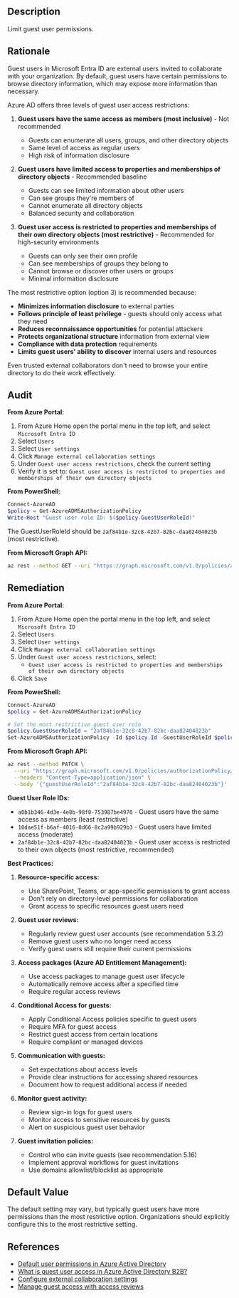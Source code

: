 ## Description

Limit guest user permissions.

## Rationale

Guest users in Microsoft Entra ID are external users invited to collaborate with your organization. By default, guest users have certain permissions to browse directory information, which may expose more information than necessary.

Azure AD offers three levels of guest user access restrictions:

1. **Guest users have the same access as members (most inclusive)** - Not recommended
   - Guests can enumerate all users, groups, and other directory objects
   - Same level of access as regular users
   - High risk of information disclosure

2. **Guest users have limited access to properties and memberships of directory objects** - Recommended baseline
   - Guests can see limited information about other users
   - Can see groups they're members of
   - Cannot enumerate all directory objects
   - Balanced security and collaboration

3. **Guest user access is restricted to properties and memberships of their own directory objects (most restrictive)** - Recommended for high-security environments
   - Guests can only see their own profile
   - Can see memberships of groups they belong to
   - Cannot browse or discover other users or groups
   - Minimal information disclosure

The most restrictive option (option 3) is recommended because:
- **Minimizes information disclosure** to external parties
- **Follows principle of least privilege** - guests should only access what they need
- **Reduces reconnaissance opportunities** for potential attackers
- **Protects organizational structure** information from external view
- **Compliance with data protection** requirements
- **Limits guest users' ability to discover** internal users and resources

Even trusted external collaborators don't need to browse your entire directory to do their work effectively.

## Audit

**From Azure Portal:**

1. From Azure Home open the portal menu in the top left, and select `Microsoft Entra ID`
2. Select `Users`
3. Select `User settings`
4. Click `Manage external collaboration settings`
5. Under `Guest user access restrictions`, check the current setting
6. Verify it is set to: `Guest user access is restricted to properties and memberships of their own directory objects`

**From PowerShell:**

```powershell
Connect-AzureAD
$policy = Get-AzureADMSAuthorizationPolicy
Write-Host "Guest user role ID: $($policy.GuestUserRoleId)"
```

The GuestUserRoleId should be `2af84b1e-32c8-42b7-82bc-daa82404023b` (most restrictive).

**From Microsoft Graph API:**

```bash
az rest --method GET --uri "https://graph.microsoft.com/v1.0/policies/authorizationPolicy" --query "guestUserRoleId"
```

## Remediation

**From Azure Portal:**

1. From Azure Home open the portal menu in the top left, and select `Microsoft Entra ID`
2. Select `Users`
3. Select `User settings`
4. Click `Manage external collaboration settings`
5. Under `Guest user access restrictions`, select:
   - `Guest user access is restricted to properties and memberships of their own directory objects`
6. Click `Save`

**From PowerShell:**

```powershell
Connect-AzureAD
$policy = Get-AzureADMSAuthorizationPolicy

# Set the most restrictive guest user role
$policy.GuestUserRoleId = "2af84b1e-32c8-42b7-82bc-daa82404023b"
Set-AzureADMSAuthorizationPolicy -Id $policy.Id -GuestUserRoleId $policy.GuestUserRoleId
```

**From Microsoft Graph API:**

```bash
az rest --method PATCH \
  --uri "https://graph.microsoft.com/v1.0/policies/authorizationPolicy/authorizationPolicy" \
  --headers "Content-Type=application/json" \
  --body '{"guestUserRoleId":"2af84b1e-32c8-42b7-82bc-daa82404023b"}'
```

**Guest User Role IDs:**

- `a0b1b346-4d3e-4e8b-98f8-753987be4970` - Guest users have the same access as members (least restrictive)
- `10dae51f-b6af-4016-8d66-8c2a99b929b3` - Guest users have limited access (moderate)
- `2af84b1e-32c8-42b7-82bc-daa82404023b` - Guest user access is restricted to their own objects (most restrictive, recommended)

**Best Practices:**

1. **Resource-specific access:**
   - Use SharePoint, Teams, or app-specific permissions to grant access
   - Don't rely on directory-level permissions for collaboration
   - Grant access to specific resources guest users need

2. **Guest user reviews:**
   - Regularly review guest user accounts (see recommendation 5.3.2)
   - Remove guest users who no longer need access
   - Verify guest users still require their current permissions

3. **Access packages (Azure AD Entitlement Management):**
   - Use access packages to manage guest user lifecycle
   - Automatically remove access after a specified time
   - Require regular access reviews

4. **Conditional Access for guests:**
   - Apply Conditional Access policies specific to guest users
   - Require MFA for guest access
   - Restrict guest access from certain locations
   - Require compliant or managed devices

5. **Communication with guests:**
   - Set expectations about access levels
   - Provide clear instructions for accessing shared resources
   - Document how to request additional access if needed

6. **Monitor guest activity:**
   - Review sign-in logs for guest users
   - Monitor access to sensitive resources by guests
   - Alert on suspicious guest user behavior

7. **Guest invitation policies:**
   - Control who can invite guests (see recommendation 5.16)
   - Implement approval workflows for guest invitations
   - Use domains allowlist/blocklist as appropriate

## Default Value

The default setting may vary, but typically guest users have more permissions than the most restrictive option. Organizations should explicitly configure this to the most restrictive setting.

## References

- [Default user permissions in Azure Active Directory](https://docs.microsoft.com/en-us/azure/active-directory/fundamentals/users-default-permissions)
- [What is guest user access in Azure Active Directory B2B?](https://docs.microsoft.com/en-us/azure/active-directory/external-identities/what-is-b2b)
- [Configure external collaboration settings](https://docs.microsoft.com/en-us/azure/active-directory/external-identities/delegate-invitations)
- [Manage guest access with access reviews](https://docs.microsoft.com/en-us/azure/active-directory/governance/manage-guest-access-with-access-reviews)

